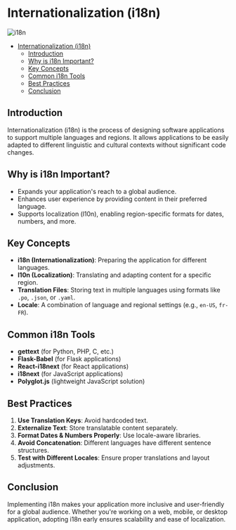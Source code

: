 # Internationalization (i18n)

![i18n](https://i.imgur.com/22jDgag.png)

- [Internationalization (i18n)](#internationalization-i18n)
  - [Introduction](#introduction)
  - [Why is i18n Important?](#why-is-i18n-important)
  - [Key Concepts](#key-concepts)
  - [Common i18n Tools](#common-i18n-tools)
  - [Best Practices](#best-practices)
  - [Conclusion](#conclusion)

## Introduction
Internationalization (i18n) is the process of designing software applications to support multiple languages and regions. It allows applications to be easily adapted to different linguistic and cultural contexts without significant code changes.

## Why is i18n Important?
- Expands your application's reach to a global audience.
- Enhances user experience by providing content in their preferred language.
- Supports localization (l10n), enabling region-specific formats for dates, numbers, and more.

## Key Concepts
- **i18n (Internationalization)**: Preparing the application for different languages.
- **l10n (Localization)**: Translating and adapting content for a specific region.
- **Translation Files**: Storing text in multiple languages using formats like `.po`, `.json`, or `.yaml`.
- **Locale**: A combination of language and regional settings (e.g., `en-US`, `fr-FR`).

## Common i18n Tools
- **gettext** (for Python, PHP, C, etc.)
- **Flask-Babel** (for Flask applications)
- **React-i18next** (for React applications)
- **i18next** (for JavaScript applications)
- **Polyglot.js** (lightweight JavaScript solution)

## Best Practices
1. **Use Translation Keys**: Avoid hardcoded text.
2. **Externalize Text**: Store translatable content separately.
3. **Format Dates & Numbers Properly**: Use locale-aware libraries.
4. **Avoid Concatenation**: Different languages have different sentence structures.
5. **Test with Different Locales**: Ensure proper translations and layout adjustments.

## Conclusion
Implementing i18n makes your application more inclusive and user-friendly for a global audience. Whether you're working on a web, mobile, or desktop application, adopting i18n early ensures scalability and ease of localization.
